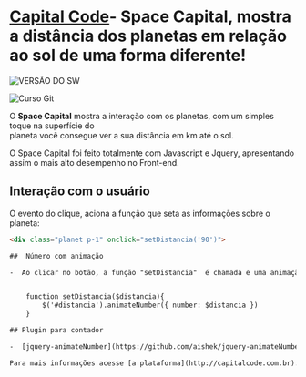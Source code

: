 # [Capital Code](http://capitalcode.com.br)- Space Capital, mostra a distância dos planetas em relação ao sol de uma forma diferente! #

![VERSÃO DO SW](https://img.shields.io/badge/Spacel%20Capital--%20version-v.1.1.7-blue.svg)

![Curso Git](https://img.shields.io/badge/Curso%20Git-01-lightgrey.svg)
 
O **Space  Capital**  mostra a interação com os planetas, com um simples toque na superfície do  
planeta você consegue ver a sua distância em km até o sol.

O Space  Capital foi feito totalmente com Javascript e Jquery, apresentando assim o mais alto desempenho no  Front-end.

## Interação com o usuário

O evento do clique, aciona a função que seta as informações sobre o planeta:

```html
<div class="planet p-1" onclick="setDistancia('90')">

##  Número com animação

-  Ao clicar no botão, a função "setDistancia"  é chamada e uma animação do contador é realizada dessa forma:


    function setDistancia($distancia){
        $('#distancia').animateNumber({ number: $distancia })
    }

## Plugin para contador

-  [jquery-animateNumber](https://github.com/aishek/jquery-animateNumber)

Para mais informações acesse [a plataforma](http://capitalcode.com.br).
